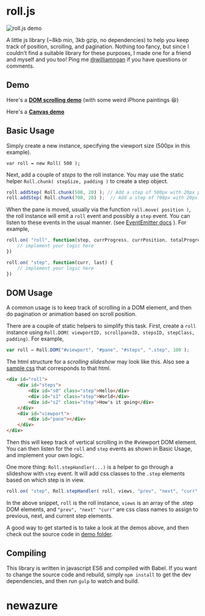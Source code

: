 # roll.js

![roll.js demo](http://williamngan.github.io/roll/demo/images/demo.png)

A little js library (~8kb min, 3kb gzip, no dependencies) to help you keep track of position, scrolling, and pagination.
Nothing too fancy, but since I couldn't find a suitable library for these purposes, I made one for a friend and myself and you too!
Ping me [@williamngan](http://twitter.com/williamngan) if you have questions or comments.

## Demo
Here's a **[DOM scrolling demo](http://williamngan.github.io/roll/demo/index.html)** (with some weird iPhone paintings :satisfied:)

Here's a **[Canvas demo](http://williamngan.github.io/roll/demo/canvas.html)**

## Basic Usage

Simply create a new instance, specifying the viewport size (500px in this example).

`var roll = new Roll( 500 );`

Next, add a couple of *steps* to the roll instance. You may use the static helper `Roll.chunk( stepSize, padding )` to create a step object.

```javascript
roll.addStep( Roll.chunk(500, 20) ); // Add a step of 500px with 20px padding
roll.addStep( Roll.chunk(700, 20) );  // Add a step of 700px with 20px padding
```

When the pane is moved, usually via the function `roll.move( position )`,
the roll instance will emit a `roll` event and possibly a `step` event.
You can listen to these events in the usual manner. (see [EventEmitter docs](https://nodejs.org/api/events.html) ). For example,
```javascript
roll.on( "roll", function(step, currProgress, currPosition, totalProgress) {
    // implement your logic here
})

roll.on( "step", function(curr, last) {
    // implement your logic here
})
```

## DOM Usage

A common usage is to keep track of scrolling in a DOM element, and then do pagination or animation based on scroll position.

There are a couple of static helpers to simplify this task. First, create a `roll` instance using `Roll.DOM( viewportID, scrollpaneID, stepsID, stepClass, padding)`. For example,

```javascript
var roll = Roll.DOM("#viewport", "#pane", "#steps", ".step", 100 );
```

The html structure for a *scrolling slideshow* may look like this. Also see a [sample css](https://github.com/williamngan/roll/blob/master/demo/css/demo.css) that corresponds to that html.

```html
<div id="roll">
	<div id="steps">
		<div id="s0" class="step">Hello</div>
		<div id="s1" class="step">World</div>
		<div id="s2" class="step">How's it going</div>
	</div>
	<div id="viewport">
		<div id="pane"></div>
	</div>
</div>
```

Then this will keep track of vertical scrolling in the #viewport DOM element. You can then listen for the `roll` and `step` events as shown in Basic Usage, and implement your own logic.

One more thing: `Roll.stepHandler(...)` is a helper to go through a slideshow with `step` event. It will add css classes to the `.step` elements based on which step is in view.

```javascript
roll.on( "step", Roll.stepHandler( roll, views, "prev", "next", "curr", true ) );
```

In the above snippet, `roll` is the roll instance, `views` is an array of the .step DOM elements, and `"prev", "next" "curr"` are css class names to assign to previous, next, and current step elements.

A good way to get started is to take a look at the demos above, and then check out the source code in [demo folder](https://github.com/williamngan/roll/tree/master/demo).

## Compiling

This library is written in javascript ES6 and compiled with Babel. If you want to change the source code and rebuild, simply `npm install` to get the dev dependencies,
and then run `gulp` to watch and build.
# newazure
